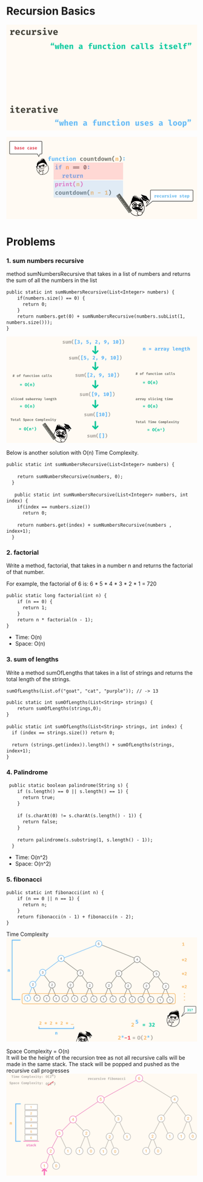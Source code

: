 # Recursion Basics

![img_1.png](images/Recursive1.png)

![img.png](images/Recursice2.png)

# Problems
### 1. sum numbers recursive
method sumNumbersRecursive that takes in a list of numbers and returns the sum of all the numbers in the list

```
public static int sumNumbersRecursive(List<Integer> numbers) {
    if(numbers.size() == 0) {
      return 0;
    }
    return numbers.get(0) + sumNumbersRecursive(numbers.subList(1, numbers.size()));
}
```

![img_2.png](images/RecursiveTime&SpaceComplexity.png)

Below is another solution with O(n) Time Complexity.
```
public static int sumNumbersRecursive(List<Integer> numbers) {
    
    return sumNumbersRecursive(numbers, 0);
  }

   public static int sumNumbersRecursive(List<Integer> numbers, int index) {
    if(index == numbers.size())
      return 0;
     
    return numbers.get(index) + sumNumbersRecursive(numbers , index+1);
  }
```

### 2. factorial
Write a method, factorial, that takes in a number n and returns the factorial of that number.

For example, the factorial of 6 is:
6 * 5 * 4 * 3 * 2 * 1 = 720

```
public static long factorial(int n) {
    if (n == 0) {
      return 1;
    }
    return n * factorial(n - 1);
}
```

- Time: O(n)
- Space: O(n)


### 3. sum of lengths
Write a method sumOfLengths that takes in a list of strings and returns the total length of the strings.
```
sumOfLengths(List.of("goat", "cat", "purple")); // -> 13
```
```
public static int sumOfLengths(List<String> strings) {
    return sumOfLengths(strings,0);
}

public static int sumOfLengths(List<String> strings, int index) {
  if (index == strings.size()) return 0;
    
  return (strings.get(index)).length() + sumOfLengths(strings, index+1);
}
```

### 4. Palindrome

```
 public static boolean palindrome(String s) {
    if (s.length() == 0 || s.length() == 1) {
      return true;
    }

    if (s.charAt(0) != s.charAt(s.length() - 1)) {
      return false;
    }

    return palindrome(s.substring(1, s.length() - 1));
  }
```

- Time: O(n^2)
- Space: O(n^2)

### 5. fibonacci

```
public static int fibonacci(int n) {
    if (n == 0 || n == 1) {
      return n;
    }
    return fibonacci(n - 1) + fibonacci(n - 2);
}
```

Time Complexity
![img_3.png](images/FiboTimeComplexity.png)

Space Complexity = O(n)  
It will be the height of the recursion tree as not all recursive calls will be made in the same stack. The stack will be popped and pushed as the recursive call progresses
![img_3.png](images/FiboSpaceComplexity.png)